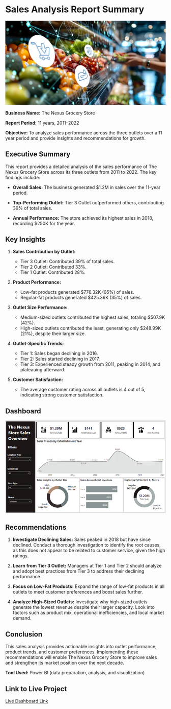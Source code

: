 # Sales Analysis Report Summary
![Alt text](grocery_analysis.webp)

**Business Name:** The Nexus Grocery Store

**Report Period:** 11 years, 2011–2022

**Objective:** To analyze sales performance across the three outlets over a 11 year period and provide insights and recommendations for growth.

## Executive Summary

This report provides a detailed analysis of the sales performance of The Nexus Grocery Store across its three outlets from 2011 to 2022. 
The key findings include:

 - **Overall Sales:** The business generated $1.2M in sales over the 11-year period.
 
 - **Top-Performing Outlet:** Tier 3 Outlet outperformed others, contributing 39% of total sales.
 
 - **Annual Performance:** The store achieved its highest sales in 2018, recording $250K for the year.

## Key Insights
1. **Sales Contribution by Outlet:**
    - Tier 3 Outlet: Contributed 39% of total sales.
    - Tier 2 Outlet: Contributed 33%.
    - Tier 1 Outlet: Contributed 28%.

2. **Product Performance:**
    - Low-fat products generated $776.32K (65%) of sales.
    - Regular-fat products generated $425.36K (35%) of sales.

3. **Outlet Size Performance:**
    - Medium-sized outlets contributed the highest sales, totaling $507.9K (42%).
    - High-sized outlets contributed the least, generating only $248.99K (21%), despite their larger size.

4. **Outlet-Specific Trends:**
    - Tier 1: Sales began declining in 2016.
    - Tier 2: Sales started declining in 2017.
    - Tier 3: Experienced steady growth from 2011, peaking in 2014, and plateauing afterward.

5. **Customer Satisfaction:**
    - The average customer rating across all outlets is 4 out of 5, indicating strong customer satisfaction.

## Dashboard
![Alt text](store_dashboard.PNG)

## Recommendations
1. **Investigate Declining Sales:** Sales peaked in 2018 but have since declined. Conduct a thorough investigation to identify the root causes, as this does not appear to be related to customer service, given the high ratings.

2. **Learn from Tier 3 Outlet:** Managers at Tier 1 and Tier 2 should analyze and adopt best practices from Tier 3 to address their declining performance.

3. **Focus on Low-Fat Products:** Expand the range of low-fat products in all outlets to meet customer preferences and boost sales further.

4. **Analyze High-Sized Outlets:** Investigate why high-sized outlets generate the lowest revenue despite their larger capacity. Look into factors such as product mix, operational inefficiencies, and local market demand.

## Conclusion
This sales analysis provides actionable insights into outlet performance, product trends, and customer preferences. Implementing these recommendations will enable The Nexus Grocery Store to improve sales and strengthen its market position over the next decade.

**Tool Used:** Power BI (data preparation, analysis, and visualization)

## Link to Live Project
[Live Dashboard Link](https://app.powerbi.com/view?r=eyJrIjoiZjNjNGY4NGYtZDUxZS00NmZmLTk5ZTItYWE3ZDM1ZTlmMzliIiwidCI6IjZjNzQ3Mzg1LTUyNTktNDcwMS05MTkzLTc5ZTkxNWNlYjA3ZSJ9)


